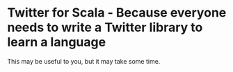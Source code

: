 Twitter for Scala - Because everyone needs to write a Twitter library to learn a language
=====================

This may be useful to you, but it may take some time.
